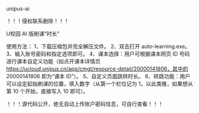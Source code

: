 unipus-ai

！！！侵权联系删除！！！

U校园 AI 版刷课“时长"

使用方法：
1、下载压缩包并完全解压文件。
2、双击打开 auto-learning.exe。
3、输入账号密码和指定选项即可。
4、课本选择：用户可根据课本网页 ID 号码进行课本自定义功能（如点开课本详情页 https://ucloud.unipus.cn/app/cmgt/resource-detail/20000141806，其中的 20000141806 即为“课本 ID”）。
5、自定义页面跳转时长。
6、转跳功能：用户可以设定起始刷课的位置，填入数字（从第一个栏位记为 1，以此类推，如果想从第 10 个开始，直接写入 10 即可）。

！！！源代码公开，绝无自动上传账户密码信息，可自行查看！！！
